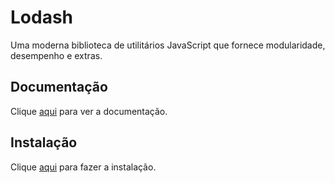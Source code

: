 # Lodash

Uma moderna biblioteca de utilitários JavaScript que fornece modularidade, desempenho e extras.

## Documentação

Clique [aqui](https://github.com/lodash/lodash) para ver a documentação.

## Instalação

Clique [aqui](https://www.npmjs.com/package/lodash) para fazer a instalação.